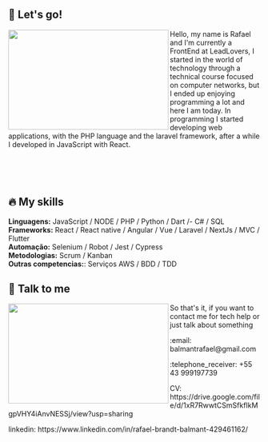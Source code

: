 ## :rocket: Let's go!
<img src="https://media2.giphy.com/media/L3bj6t3opdeNddYCyl/giphy.gif" width="320" height="200" align="left"/>
<p align="left">Hello, my name is Rafael and I'm currently a FrontEnd at LeadLovers, 
I started in the world of technology through a technical course focused on computer networks, but I ended up enjoying programming a lot and here I am today. In programming I started developing web applications, with the PHP language and the laravel framework, after a while I developed in JavaScript with React.</p>

</br>
</br>
</br>


## :fire: My skills

<strong>Linguagens:</strong> JavaScript / NODE / PHP / Python / Dart /- C# / SQL
</br>
<strong>Frameworks:</strong> React / React native / Angular / Vue / Laravel / NextJs / MVC / Flutter
</br>
<strong>Automação:</strong> Selenium / Robot / Jest / Cypress
</br>
<strong>Metodologias:</strong> Scrum / Kanban
</br>
<strong>Outras competencias:</strong>: Serviços AWS / BDD / TDD


## :iphone: Talk to me

<img src="https://66.media.tumblr.com/2aaa1b7f7117e82c118488ce2e8685b5/0af6b7ea702e7603-dd/s500x750/009e492f638173042dcde8d05b0772f798050148.gif" width="320" height="200" align="left"/>
<p align="left">So that's it, if you want to contact me for tech help or just talk about something</p>
<p align="left">:email: balmantrafael@gmail.com</p>
<p align="left">:telephone_receiver: +55 43 999197739</p>
<p align="left">CV: https://drive.google.com/file/d/1xR7RwwtCSmSfkfIkMgpVHY4iAnvNESSj/view?usp=sharing </p>
<p align="left">linkedin: https://www.linkedin.com/in/rafael-brandt-balmant-429461162/ </p>





